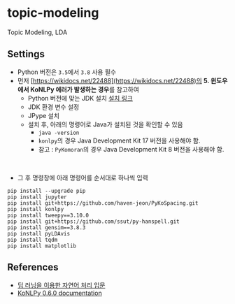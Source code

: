 # topic-modeling
Topic Modeling, LDA

## Settings
- Python 버전은 `3.5`에서 `3.8` 사용 필수
- 먼저 [https://wikidocs.net/22488](https://wikidocs.net/22488)의 **5. 윈도우에서 KoNLPy 에러가 발생하는 경우**를 참고하여 
  - Python 버전에 맞는 JDK 설치 [설치 링크](https://www.oracle.com/java/technologies/downloads/#java8-windows)
  - JDK 환경 변수 설정
  - JPype 설치
  - 설치 후, 아래의 명령어로 Java가 설치된 것을 확인할 수 있음
    - `java -version` 
    - `konlpy`의 경우 Java Development Kit 17 버전을 사용해야 함.
    - 참고 : `PyKomoran`의 경우 Java Development Kit 8 버전을 사용해야 함.

<br>

- 그 후 명령창에 아래 명령어를 순서대로 하나씩 입력

```
pip install --upgrade pip
pip install jupyter
pip install git+https://github.com/haven-jeon/PyKoSpacing.git
pip install konlpy
pip install tweepy==3.10.0
pip install git+https://github.com/ssut/py-hanspell.git
pip install gensim==3.8.3
pip install pyLDAvis
pip install tqdm
pip install matplotlib
```
<!-- pip install PyKomoran -->
<!-- pip install konlpy -->


## References
- [딥 러닝을 이용한 자연어 처리 입문](https://wikidocs.net/book/2155)
- [KoNLPy 0.6.0 documentation](https://konlpy-ko.readthedocs.io/ko/latest/)
